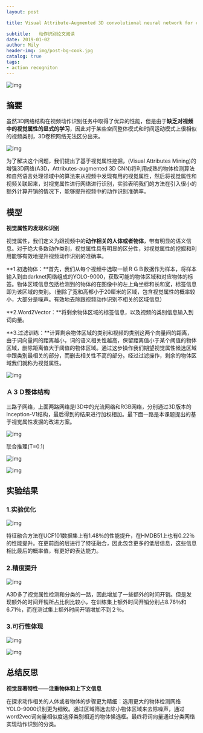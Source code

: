 ```yaml
---
layout: post

title: Visual Attribute-Augmented 3D convolutional neural network for enhanced human action recognition

subtitle:   动作识别论文阅读
date: 2019-01-02
author: Mily
header-img: img/post-bg-cook.jpg
catalog: true
tags:
- action recogniton
---
```


![img](https://note.youdao.com/yws/public/resource/2d3196708c7ba90763cbc02096978fe7/xmlnote/D11DD336BA134180ADD4CB010B68BF1F/21458)

## **摘要**

虽然3D网络结构在视频动作识别任务中取得了优异的性能，但是由于**缺乏对视频中的视觉属性的显式的学习**，因此对于某些空间整体模式和时间运动模式上很相似的视频类别，3D卷积网络无法区分出来。

![img](https://note.youdao.com/yws/public/resource/2d3196708c7ba90763cbc02096978fe7/xmlnote/824338BFEA5A44628D349CAED3355AB1/21459)

为了解决这个问题，我们提出了基于视觉属性挖掘，(Visual Attributes Mining)的增强3D网络(A3D，Attributes-augmented 3D CNN)将利用成熟的物体检测算法和自然语言处理领域中的算法来从视频中发现有用的视觉属性，然后将视觉属性和视频关联起来，对视觉属性进行网络进行识别，实验表明我们的方法在引入很小的额外计算开销的情况下，能够提升视频中的动作识别准确率。

## **模型**

**视觉属性的发现和识别**

视觉属性，我们定义为跟视频中的**动作相关的人体或者物体**，带有明显的语义信息。对于绝大多数动作类别，视觉属性具有明显的区分性，对视觉属性的挖掘和利用能够有效地提升视频动作识别的准确率。

**1.初选物体：**首先，我们从每个视频中选取一帧ＲＧＢ数据作为样本，将样本输入到由darknet网络组成的YOLO-9000，获取可能的物体区域和对应物体的标签。物体区域信息包括检测到的物体的在图像中的左上角坐标和长和宽，标签信息即为该区域的类别。（删除了宽和高都小于20厘米的区域，包含视觉属性的概率较小，大部分是噪声。有效地去除跟视频动作识别不相关的区域信息）

**2.Word2Vector：**将剩余物体区域的标签信息，以及视频的类别信息输入到词向量。

**3.过滤训练：**计算剩余物体区域的类别和视频的类别这两个向量间的距离，由于词向量间的距离越小，词的语义相关性越高，保留距离值小于某个阈值的物体区域，删除距离值大于阈值的物体区域。通过这步操作我们期望视觉属性候选区域中跟类别最相关的部分，而删去相关性不高的部分。经过过滤操作，剩余的物体区域我们就称为视觉属性。

![img](https://note.youdao.com/ynoteshare1/images/replace-img.png)

### **Ａ３Ｄ整体结构**

三路子网络，上面两路网络是I3D中的光流网络和RGB网络，分别通过3D版本的Inception-V1结构，最后得到的结果进行加权相加。最下面一路是本课题提出的基于视觉属性发掘的改进方案。

![img](https://note.youdao.com/ynoteshare1/images/replace-img.png)

联合推理(T=0.1)

![img](https://note.youdao.com/ynoteshare1/images/replace-img.png)



![img](https://note.youdao.com/ynoteshare1/images/replace-img.png)



## **实验结果**

### **1.实验优化**

![img](https://note.youdao.com/ynoteshare1/images/replace-img.png)

特征融合方法在UCF101数据集上有1.48％的性能提升，在HMDB51上也有0.22％的性能提升。在更前面的层进行了特征融合，因此包含更多的低层信息，这些信息相比最后的概率值，有更好的表达能力。

### **2.精度提升**

![img](https://note.youdao.com/ynoteshare1/images/replace-img.png)

A3D多了视觉属性检测和分类的一路，因此增加了一些额外的时间开销。但是发现额外的时间开销所占比例比较小，在训练集上额外时间开销分别占8.76％和6.71％，而在测试集上额外时间开销增加不到２％。

### **3.可行性体现**

![img](https://note.youdao.com/ynoteshare1/images/replace-img.png)



![img](https://note.youdao.com/ynoteshare1/images/replace-img.png)

## **总结反思**

**视觉显著特性——注重物体和上下文信息**

在探求动作相关的人体或者物体的步骤更为精细：选用更大的物体检测网络YOLO-9000识别更为细致。通过区域筛选去除小物体区域来去除噪声，通过word2vec词向量相似度选择类别相近的物体候选框。最终将词向量通过分类网络实现动作识别的分类。